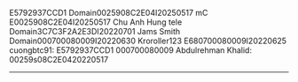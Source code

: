E5792937CCD1
Domain0025908C2E04I20250517
mC E0025908C2E04I20250517
Chu Anh Hung tele Domain3C7C3F2A2E3DI20220701
Jams Smith Domain000700080009I20220630
Kroroller123 E680700080009I20220625
cuongbtc91: E5792937CCD1 000700080009
Abdulrehman Khalid: 00259s08C2E0420220517

-----------------------------------------

